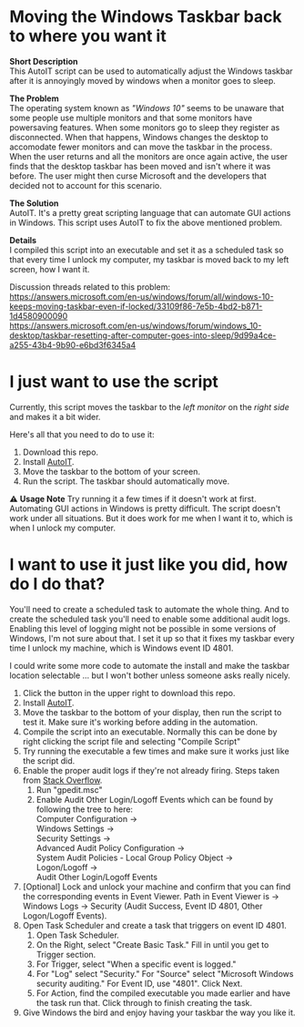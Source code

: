 # Moving the Windows Taskbar back to where you want it

**Short Description**\
This AutoIT script can be used to automatically adjust the Windows taskbar after it is annoyingly moved by windows when a monitor goes to sleep.

**The Problem**\
The operating system known as *"Windows 10"* seems to be unaware that some people use multiple monitors and that some monitors have powersaving features.  When some monitors go to sleep they register as disconnected.  When that happens, Windows changes the desktop to accomodate fewer monitors and can move the taskbar in the process.  When the user returns and all the monitors are once again active, the user finds that the desktop taskbar has been moved and isn't where it was before.  The user might then curse Microsoft and the developers that decided not to account for this scenario.

**The Solution**\
AutoIT.  It's a pretty great scripting language that can automate GUI actions in Windows.  This script uses AutoIT to fix the above mentioned problem.

**Details**\
I compiled this script into an executable and set it as a scheduled task so that every time I unlock my computer, my taskbar is moved back to my left screen, how I want it.  

Discussion threads related to this problem:\
https://answers.microsoft.com/en-us/windows/forum/all/windows-10-keeps-moving-taskbar-even-if-locked/33109f86-7e5b-4bd2-b871-1d4580900090 \
https://answers.microsoft.com/en-us/windows/forum/windows_10-desktop/taskbar-resetting-after-computer-goes-into-sleep/9d99a4ce-a255-43b4-9b90-e6bd3f6345a4

# I just want to use the script

Currently, this script moves the taskbar to the *left monitor* on the *right side* and makes it a bit wider.

Here's all that you need to do to use it:
1. Download this repo.
1. Install [AutoIT](https://www.autoitscript.com/site/autoit/downloads/).
1. Move the taskbar to the bottom of your screen.
1. Run the script.  The taskbar should automatically move.

:warning: **Usage Note** Try running it a few times if it doesn't work at first.  Automating GUI actions in Windows is pretty difficult.  The script doesn't work under all situations.  But it does work for me when I want it to, which is when I unlock my computer.

# I want to use it just like you did, how do I do that?

You'll need to create a scheduled task to automate the whole thing.  And to create the scheduled task you'll need to enable some additional audit logs.  Enabling this level of logging might not be possible in some versions of Windows, I'm not sure about that.  I set it up so that it fixes my taskbar every time I unlock my machine, which is Windows event ID 4801.

I could write some more code to automate the install and make the taskbar location selectable ... but I won't bother unless someone asks really nicely.

1. Click the button in the upper right to download this repo.
1. Install [AutoIT](https://www.autoitscript.com/site/autoit/downloads/).
1. Move the taskbar to the bottom of your display, then run the script to test it.  Make sure it's working before adding in the automation.
1. Compile the script into an executable.  Normally this can be done by right clicking the script file and selecting "Compile Script"
1. Try running the executable a few times and make sure it works just like the script did.
1. Enable the proper audit logs if they're not already firing.  Steps taken from [Stack Overflow](https://stackoverflow.com/a/15904838).
   1. Run "gpedit.msc"
   1. Enable Audit Other Login/Logoff Events which can be found by following the tree to here:\
      Computer Configuration ->\
      Windows Settings ->\
      Security Settings ->\
      Advanced Audit Policy Configuration ->\
      System Audit Policies - Local Group Policy Object ->\
      Logon/Logoff ->\
      Audit Other Login/Logoff Events
1. \[Optional] Lock and unlock your machine and confirm that you can find the corresponding events in Event Viewer.  Path in Event Viewer is -> Windows Logs -> Security (Audit Success, Event ID 4801, Other Logon/Logoff Events).
1. Open Task Scheduler and create a task that triggers on event ID 4801.
   1. Open Task Scheduler.
   1. On the Right, select "Create Basic Task."  Fill in until you get to Trigger section.
   1. For Trigger, select "When a specific event is logged."
   1. For "Log" select "Security."  For "Source" select "Microsoft Windows security auditing."  For Event ID, use "4801".  Click Next.
   1. For Action, find the compiled executable you made earlier and have the task run that.  Click through to finish creating the task.
1. Give Windows the bird and enjoy having your taskbar the way you like it.


